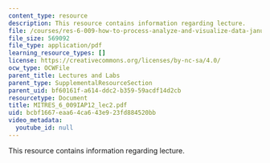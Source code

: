 ```yaml
---
content_type: resource
description: This resource contains information regarding lecture.
file: /courses/res-6-009-how-to-process-analyze-and-visualize-data-january-iap-2012/bcbf1667eaa64ca643e923fd884520bb_MITRES_6_009IAP12_lec2.pdf
file_size: 569092
file_type: application/pdf
learning_resource_types: []
license: https://creativecommons.org/licenses/by-nc-sa/4.0/
ocw_type: OCWFile
parent_title: Lectures and Labs
parent_type: SupplementalResourceSection
parent_uid: bf60161f-a614-ddc2-b359-59acdf14d2cb
resourcetype: Document
title: MITRES_6_009IAP12_lec2.pdf
uid: bcbf1667-eaa6-4ca6-43e9-23fd884520bb
video_metadata:
  youtube_id: null
---
```

This resource contains information regarding lecture.